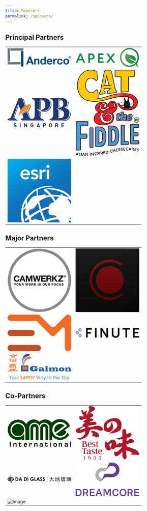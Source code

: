 ```yaml
---
title: Sponsors
permalink: /sponsors/
---
```

<style>
    tr img {
        max-width: 200px !important;
    }
</style>
## Principal Partners

<table>
        <tbody>
            <tr>
                <td style="vertical-align: middle"><img src="/images/Anderco.png" alt="Image"></td>
                <td style="vertical-align: middle"><img src="/images/Apex Q Global.png" alt="Image"></td>
            </tr>
            <tr>
                <td style="vertical-align: middle"><img src="/images/Asia Pacific Beverages.png" alt="Image"></td>
                <td style="vertical-align: middle"><img src="/images/Cat & the Fiddle.png" alt="Image"></td>
            </tr>
            <tr>
                <td style="vertical-align: middle"><img src="/images/Esri.png" alt="Image"></td>
                <td style="vertical-align: middle"></td>
            </tr>
        </tbody>
    </table>
		
## Major Partners
<table>
        <tbody>
            <tr>
                <td style="vertical-align: middle"><img src="/images/Camwerkz.png" alt="Image"></td>
                <td style="vertical-align: middle"><img src="/images/CO Enterprise.png" alt="Image"></td>
            </tr>
            <tr>
                <td style="vertical-align: middle"><img src="/images/Entree Media.png" alt="Image"></td>
                <td style="vertical-align: middle"><img src="/images/Finute.png" alt="Image"></td>
            </tr>
            <tr>
                <td style="vertical-align: middle"><img src="/images/Galmon.png" alt="Image"></td>
                <td style="vertical-align: middle"></td>
            </tr>
        </tbody>
    </table>
		
## Co-Partners
 <table>
        <tbody>
            <tr>
                <td style="vertical-align: middle"><img src="/images/AME INTERNATIONAL.png" alt="Image"></td>
                <td style="vertical-align: middle"><img src="/images/Best Taste Impex.png" alt="Image"></td>
            </tr>
            <tr>
                <td style="vertical-align: middle"><img src="/images/Da Di Glass.png" alt="Image"></td>
                <td style="vertical-align: middle"><img src="/images/Dreamcore.png" alt="Image"></td>
            </tr>
            <tr>
                <td style="vertical-align: middle"><img src="/images/GovTech" alt="Image"></td>
                <td style="vertical-align: middle"></td>
            </tr>
        </tbody>
    </table>
